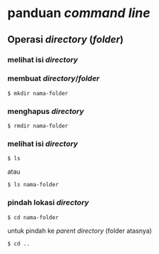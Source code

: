 # panduan *command line*

## Operasi *directory* (*folder*)

### melihat isi *directory*

### membuat *directory*/*folder*

```
$ mkdir nama-folder
```

### menghapus *directory*

```
$ rmdir nama-folder
```

### melihat isi *directory*

```
$ ls
```

atau

```
$ ls nama-folder
```

### pindah lokasi *directory*

```
$ cd nama-folder
```

untuk pindah ke *parent directory* (folder atasnya)

```
$ cd ..
```